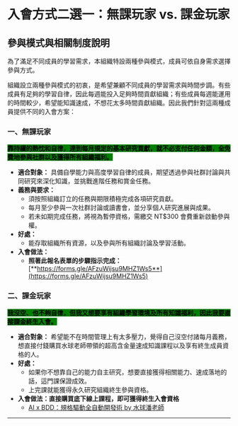 # 入會方式二選一：無課玩家 vs. 課金玩家

## 參與模式與相關制度說明

為了滿足不同成員的學習需求，本組織特設兩種參與模式，成員可依自身需求選擇參與方式。

組織設立兩種參與模式的初衷，是希望兼顧不同成員的學習需求與時間步調。有些成員有足夠的學習自律，因此每週能投入足夠時間貢獻組織；有些成員每週能運用的時間較少，希望能知識速成，不想花太多時間貢獻組織。因此我們針對這兩種成員提供不同的入會方案：

### 一、無課玩家

<mark style="background-color:green;">**靠持續的熱忱和自律，達到每月規定的基本研究貢獻，就不必支付任何金額，全免費地參與社群以及獲得所有組織福利。**</mark>

* **適合對象：** 具備自學能力與高度學習自律的成員，期望透過參與社群討論與共同研究來深化知識，並挑戰進階任務和賞金任務。
* **義務與要求：**
  * 須按照組織訂立的任務與期限積極完成各項研究貢獻。
  * 每月至少參與一次社群討論或讀書會，並分享個人研究進展與成果。
  * 若未如期完成任務，將視為暫停資格，需繳交 NT$300 會費重新啟動參與權。
* **好處：**
  * 能存取組織所有資源，以及參與所有組織討論及學習活動。
* **入會做法：**
  * **照著此報名表單的步驟指示完成：**[**https://forms.gle/AFzuWijsu9MHZ1Ws5**](https://forms.gle/AFzuWijsu9MHZ1Ws5)

### 二、課金玩家

<mark style="background-color:green;">**我沒空、也不夠自律，但我又想要享有組織學習環境及所有知識福利，因此我要直接課金終生入會。**</mark>

* **適合對象：** 希望能不在時間管理上有太多壓力，覺得自己沒空付諸每月義務，想直接付錢購買水球老師帶領的超高含金量速成知識課程以及享有終生成員資格的人。
* **好處：**
  * 如果你不想靠自己的能力自主研究，想要直接獲得相關能力、速成落地的話，這門課保證成效。
  * 上完課就能獲得永久研究組織終生參與資格。
* **入會做法：直接購買底下線上課程，即可獲得終生入會資格**
  * [AI x BDD：規格驅動全自動開發術 by 水球潘老師](https://waterballsa.tw/ai-bdd/)

***
